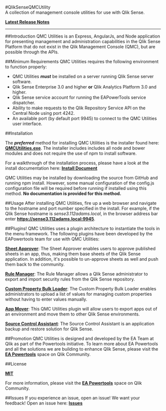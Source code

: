 #QlikSenseQMCUtility    
A collection of management console utilities for use with Qlik Sense.

**[Latest Release Notes](https://github.com/eapowertools/QlikSenseQMCUtility/releases/latest)**

-----

##Introduction
QMC Utilities is an Express, AngularJs, and Node application for presenting management and administration capabilities in the Qlik Sense Platform that do not exist in the Qlik Management Console (QMC), but are possible through the APIs.

##Minimum Requirements
QMC Utilities requires the following environment to function properly:

* QMC Utilities ***must*** be installed on a server running Qlik Sense server software.
* Qlik Sense Enterprise 3.0 and higher **or** Qlik Analytics Platform 3.0 and higher.
* Qlik Sense service account for running the EAPowerTools service dispatcher.
* Ability to make requests to the Qlik Repository Service API on the Central Node using port 4242.
* An available port (by default port 9945) to connect to the QMC Utilities user interface.


##Installation

The ***preferred*** method for installing QMC Utilities is the installer found here: **[QMCUtilities.exe](https://s3.amazonaws.com/eapowertools/qmcutilities/QMCUtilities.exe)**.  The installer includes includes all node and bower modules and does not require the use of npm to install software.

For a walkthrough of the installation process, please have a look at the install documentation here: **[Install Document](https://github.com/eapowertools/QlikSenseQMCUtility/wiki/Installing-QMC-Utilities)**

QMC Utilities may be installed by downloading the source from GitHub and running npm install.  However, some manual configuration of the config.js configuration file will be required before running if installed using this method.  **No documentation is provided for this method.**

##Usage
After installing QMC Utilities, fire up a web browser and navigate to the hostname and port number specified in the install.  For example, if the Qlik Sense hostname is _sense3.112adams.local_, in the browser address bar enter **https://sense3.112adams.local:9945**.

##Plugins!
QMC Utilities uses a plugin architecture to instantiate the tools in the menu framework.  The following plugins have been developed by the EAPowertools team for use with QMC Utilities:

**[Sheet Approver](https://github.com/eapowertools/qmcu-sheet-approver#qmcu-sheet-approver)**: The Sheet Approver enables users to approve published sheets in an app, thus, making them base sheets of the Qlik Sense application.  In addition, it's possible to un-approve sheets as well and push them back to the community.

**[Rule Manager](https://github.com/eapowertools/qmcu-rule-manager#qmcu-rule-manager)**: The Rule Manager allows a Qlik Sense administrator to export and import security rules from the Qlik Sense repository.

**[Custom Property Bulk Loader](https://github.com/eapowertools/qmcu-custom-prop-loader#qmcu-custom-prop-loader)**: The Custom Property Bulk Loader enables administrators to upload a list of values for managing custom properties without having to enter values manually.

**[App Mover](https://github.com/eapowertools/qmcu-app-mover#qmcu-app-mover)**: This QMC Utilities plugin will allow users to export apps out of an environment and move them to other Qlik Sense environments.

**[Source Control Assistant](https://github.com/eapowertools/qmcu-sclite#qmcu-sclite)**: The Source Control Assistant is an application backup and restore solution for Qlik Sense.

##Promotion
QMC Utilities is designed and developed by the EA Team at Qlik as part of the Powertools initiative. To learn more about EA Powertools and all the solutions we are building to enhance Qlik Sense, please visit the **[EA Powertools](https://community.qlik.com/community/qlik-sense/ea-powertools)** space on Qlik Community.

##License

**[MIT](https://github.com/eapowertools/QlikSenseQMCUtility/blob/master/LICENSE)**

For more information, please visit the **[EA Powertools](https://community.qlik.com/community/qlik-sense/ea-powertools)** space on Qlik Community.

##Issues
If you experience an issue, open an issue!  We want your feedback!  Open an issue here: **[Issues](https://github.com/eapowertools/QlikSenseQMCUtility/issues)**
